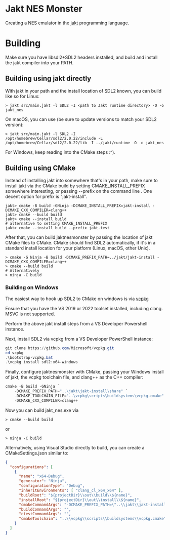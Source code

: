 # Jakt NES Monster

Creating a NES emulator in the [jakt](https://github.com/SerenityOS/jakt) programming language.

# Building

Make sure you have libsdl2+SDL2 headers installed, and build and install the jakt compiler into your PATH.

## Building using jakt directly

With jakt in your path and the install location of SDL2 known, you can build like so for Linux:

```
> jakt src/main.jakt -l SDL2 -I <path to Jakt runtime directory> -O -o jakt_nes
```

On macOS, you can use (be sure to update versions to match your SDL2 version):

```
> jakt src/main.jakt -l SDL2 -I /opt/homebrew/Cellar/sdl2/2.0.22/include -L /opt/homebrew/Cellar/sdl2/2.0.22/lib -I ../jakt/runtime -O -o jakt_nes
```

For Windows, keep reading into the CMake steps :^).

## Building using CMake

Instead of installing jakt into somewhere that's in your path, make sure to install jakt via the CMake build by setting CMAKE_INSTALL_PREFIX somewhere interesting, or passing --prefix on the command line . One decent option for prefix is "jakt-install".

```
jakt> cmake -B build -GNinja -DCMAKE_INSTALL_PREFIX=jakt-install -DCMAKE_CXX_COMPILER=clang++
jakt> cmake --build build
jakt> cmake --install build
# alternative to setting CMAKE_INSTALL_PREFIX
jakt> cmake --install build --prefix jakt-test
```

After that, you can build jaktnesmonster by passing the location of jakt CMake files to CMake. CMake should find SDL2 automatically, if it's in a standard install location for your platform (Linux, macOS, other Unix).

```
> cmake -G Ninja -B build -DCMAKE_PREFIX_PATH=../jakt/jakt-install -DCMAKE_CXX_COMPILER=clang++
> cmake --build build
# Alternatively
> ninja -C build
```

### Building on Windows

The easiest way to hook up SDL2 to CMake on windows is via [vcpkg](https://vcpkg.io/en/getting-started.html)

Ensure that you have the VS 2019 or 2022 toolset installed, including clang. MSVC is not supported.

Perform the above jakt install steps from a VS Developer Powershell instance.

Next, install SDL2 via vcpkg from a VS Developer PowerShell instance:

```powershell
git clone https://github.com/Microsoft/vcpkg.git
cd vcpkg
.\bootstrap-vcpkg.bat
.\vcpkg install sdl2:x64-windows
```

Finally, configure jaktnesmonster with CMake, passing your Windows install of jakt, the vcpkg toolchain file, and clang++ as the C++ compiler:

```powershell
cmake -B build -GNinja `
    -DCMAKE_PREFIX_PATH="..\jakt\jakt-install\share" `
    -DCMAKE_TOOLCHAIN_FILE="..\vcpkg\scripts\buildsystems\vcpkg.cmake" `
    -DCMAKE_CXX_COMPILER=clang++
```

Now you can build jakt_nes.exe via

```
> cmake --build build
```
or
```
> ninja -C build
```

Alternatively, using Visual Studio directly to build, you can create a CMakeSettings.json similar to:

```json
{
  "configurations": [
    {
      "name": "x64-Debug",
      "generator": "Ninja",
      "configurationType": "Debug",
      "inheritEnvironments": [ "clang_cl_x64_x64" ],
      "buildRoot": "${projectDir}\\out\\build\\${name}",
      "installRoot": "${projectDir}\\out\\install\\${name}",
      "cmakeCommandArgs": "-DCMAKE_PREFIX_PATH=\"..\\jakt\\jakt-install\\share\" ",
      "buildCommandArgs": "",
      "ctestCommandArgs": "",
      "cmakeToolchain": "..\\vcpkg\\scripts\\buildsystems\\vcpkg.cmake"
    }
  ]
}
```
